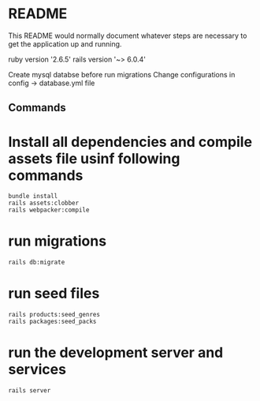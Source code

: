 # README

This README would normally document whatever steps are necessary to get the
application up and running.

ruby version '2.6.5'
rails version '~> 6.0.4'

Create mysql databse before run migrations 
Change configurations in config -> database.yml file

## Commands

# Install all dependencies and compile assets file usinf following commands
```
bundle install
rails assets:clobber
rails webpacker:compile
```

# run migrations
```
rails db:migrate
```

# run seed files
```
rails products:seed_genres
rails packages:seed_packs
```

# run the development server and services
```
rails server
```

